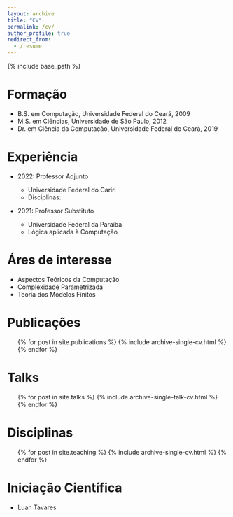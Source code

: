```yaml
---
layout: archive
title: "CV"
permalink: /cv/
author_profile: true
redirect_from:
  - /resume
---
```


{% include base_path %}

Formação
======
* B.S. em Computação, Universidade Federal do Ceará, 2009
* M.S. em Ciências, Universidade de São Paulo, 2012
* Dr. em Ciência da Computação, Universidade Federal do Ceará, 2019

Experiência
======
* 2022: Professor Adjunto
  * Universidade Federal do Cariri
  * Disciplinas:

* 2021: Professor Substituto
  * Universidade Federal da Paraíba
  * Lógica aplicada à Computação
  
Áres de interesse
======
* Aspectos Teóricos da Computação
* Complexidade Parametrizada
* Teoria dos Modelos Finitos

Publicações
======
  <ul>{% for post in site.publications %}
    {% include archive-single-cv.html %}
  {% endfor %}</ul>
  
Talks
======
  <ul>{% for post in site.talks %}
    {% include archive-single-talk-cv.html %}
  {% endfor %}</ul>
  
Disciplinas
======
  <ul>{% for post in site.teaching %}
    {% include archive-single-cv.html %}
  {% endfor %}</ul>
  
Iniciação Científica
======
* Luan Tavares
